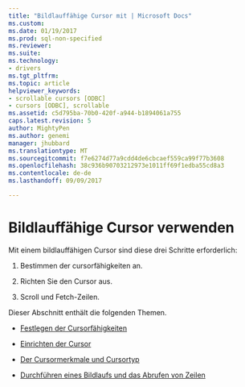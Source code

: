 ```yaml
---
title: "Bildlauffähige Cursor mit | Microsoft Docs"
ms.custom: 
ms.date: 01/19/2017
ms.prod: sql-non-specified
ms.reviewer: 
ms.suite: 
ms.technology:
- drivers
ms.tgt_pltfrm: 
ms.topic: article
helpviewer_keywords:
- scrollable cursors [ODBC]
- cursors [ODBC], scrollable
ms.assetid: c5d795ba-70b0-420f-a944-b1894061a755
caps.latest.revision: 5
author: MightyPen
ms.author: genemi
manager: jhubbard
ms.translationtype: MT
ms.sourcegitcommit: f7e6274d77a9cdd4de6cbcaef559ca99f77b3608
ms.openlocfilehash: 38c936b90703212973e1011ff69f1edba55cd8a3
ms.contentlocale: de-de
ms.lasthandoff: 09/09/2017

---
```

# <a name="using-scrollable-cursors"></a>Bildlauffähige Cursor verwenden
Mit einem bildlauffähigen Cursor sind diese drei Schritte erforderlich:  
  
1.  Bestimmen der cursorfähigkeiten an.  
  
2.  Richten Sie den Cursor aus.  
  
3.  Scroll und Fetch-Zeilen.  
  
 Dieser Abschnitt enthält die folgenden Themen.  
  
-   [Festlegen der Cursorfähigkeiten](../../../odbc/reference/develop-app/determining-cursor-capabilities.md)  
  
-   [Einrichten der Cursor](../../../odbc/reference/develop-app/setting-up-the-cursor.md)  
  
-   [Der Cursormerkmale und Cursortyp](../../../odbc/reference/develop-app/cursor-characteristics-and-cursor-type.md)  
  
-   [Durchführen eines Bildlaufs und das Abrufen von Zeilen](../../../odbc/reference/develop-app/scrolling-and-fetching-rows-odbc.md)
